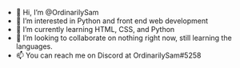 - 👋 Hi, I’m @OrdinarilySam
- 👀 I’m interested in Python and front end web development
- 🌱 I’m currently learning HTML, CSS, and Python
- 💞️ I’m looking to collaborate on nothing right now, still learning the languages.
- 📫 You can reach me on Discord at OrdinarilySam#5258

<!---
OrdinarilySam/OrdinarilySam is a ✨ special ✨ repository because its `README.md` (this file) appears on your GitHub profile.
You can click the Preview link to take a look at your changes.
--->

